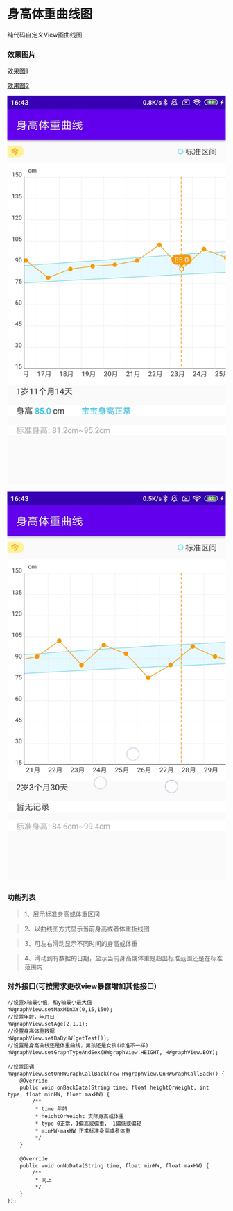 # 身高体重曲线图

纯代码自定义View画曲线图

### 效果图片

[效果图1](http://qn.super1288.com/sample_1.jpg)

[效果图2](http://qn.super1288.com/sample_2.jpg)

![image](https://github.com/zhangyi007/GraphDemo/blob/master/sample_1.jpg?imageMogr2/auto-orient/strip%7CimageView2/2/w/300)

![image](https://github.com/zhangyi007/GraphDemo/blob/master/sample_2.jpg?imageMogr2/auto-orient/strip%7CimageView2/2/w/300)

### 功能列表

> 1、展示标准身高或体重区间

> 2、以曲线图方式显示当前身高或者体重折线图

> 3、可左右滑动显示不同时间的身高或体重

> 4、滑动到有数据的日期，显示当前身高或体重是超出标准范围还是在标准范围内

### 对外接口(可按需求更改view暴露增加其他接口)


```
//设置x轴最小值，和y轴最小最大值
hWgraphView.setMaxMinXY(0,15,150);
//设置年龄，年月日
hWgraphView.setAge(2,1,1);
//设置身高体重数据
hWgraphView.setBaByHW(getTest());
//设置是身高曲线还是体重曲线，男孩还是女孩(标准不一样)
hWgraphView.setGraphTypeAndSex(HWgraphView.HEIGHT, HWgraphView.BOY);

//设置回调
hWgraphView.setOnHWGraphCallBack(new HWgraphView.OnHWGraphCallBack() {
    @Override
    public void onBackData(String time, float heightOrWeight, int type, float minHW, float maxHW) {
        /**
         * time 年龄
         * heightOrWeight 实际身高或体重
         * type 0正常，1偏高或偏重，-1偏低或偏轻
         * minHW-maxHW 正常标准身高或者体重
         */
    }
    
    @Override
    public void onNoData(String time, float minHW, float maxHW) {
        /**
         * 同上
         */
    }
});

```
